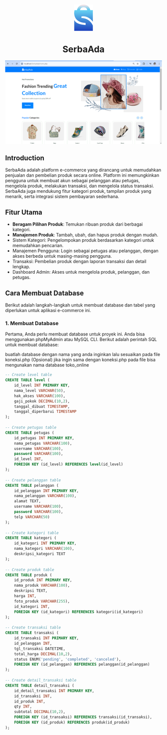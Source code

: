 <div align="center">
  <img src="https://github.com/ainurrafi2123/serbaada/blob/main/assets/img/serba.png" alt="Logo Toko" width="60px">
</div>

<div align="center">
  <h1>SerbaAda</h1>
</div>

![Preview Situs Web](https://github.com/ainurrafi2123/serbaada/blob/main/assets/img/previeweb.png) <!-- Ganti dengan path gambar preview yang sesuai -->


## Introduction

SerbaAda adalah platform e-commerce yang dirancang untuk memudahkan penjualan dan pembelian produk secara online. Platform ini memungkinkan pengguna untuk membuat akun sebagai pelanggan atau petugas, mengelola produk, melakukan transaksi, dan mengelola status transaksi. SerbaAda juga mendukung fitur kategori produk, tampilan produk yang menarik, serta integrasi sistem pembayaran sederhana.


## Fitur Utama

- **Beragam Pilihan Produk**: Temukan ribuan produk dari berbagai kategori.
- **Manajemen Produk**: Tambah, ubah, dan hapus produk dengan mudah.
- Sistem Kategori: Pengelompokan produk berdasarkan kategori untuk memudahkan pencarian.
- Manajemen Pengguna: Login sebagai petugas atau pelanggan, dengan akses berbeda untuk masing-masing pengguna.
- Transaksi: Pembelian produk dengan laporan transaksi dan detail lengkap.
- Dashboard Admin: Akses untuk mengelola produk, pelanggan, dan petugas.

## Cara Membuat Database

Berikut adalah langkah-langkah untuk membuat database dan tabel yang diperlukan untuk aplikasi e-commerce ini.

### 1. Membuat Database

Pertama, Anda perlu membuat database untuk proyek ini. Anda bisa menggunakan phpMyAdmin atau MySQL CLI. Berikut adalah perintah SQL untuk membuat database:

buatlah database dengan nama yang anda inginkan lalu sesuaikan pada file koneksi.php 
(Opsional) jika ingin sama dengan koneksi.php pada file bisa mengunakan nama database toko_online
```sql
-- Create level table
CREATE TABLE level (
    id_level INT PRIMARY KEY,
    nama_level VARCHAR(50),
    hak_akses VARCHAR(100),
    gaji_pokok DECIMAL(10,2),
    tanggal_dibuat TIMESTAMP,
    tanggal_diperbarui TIMESTAMP
);

-- Create petugas table
CREATE TABLE petugas (
    id_petugas INT PRIMARY KEY,
    nama_petugas VARCHAR(100),
    username VARCHAR(100),
    password VARCHAR(100),
    id_level INT,
    FOREIGN KEY (id_level) REFERENCES level(id_level)
);

-- Create pelanggan table
CREATE TABLE pelanggan (
    id_pelanggan INT PRIMARY KEY,
    nama_pelanggan VARCHAR(100),
    alamat TEXT,
    username VARCHAR(100),
    password VARCHAR(100),
    telp VARCHAR(50)
);

-- Create kategori table
CREATE TABLE kategori (
    id_kategori INT PRIMARY KEY,
    nama_kategori VARCHAR(100),
    deskripsi_kategori TEXT
);

-- Create produk table
CREATE TABLE produk (
    id_produk INT PRIMARY KEY,
    nama_produk VARCHAR(100),
    deskripsi TEXT,
    harga INT,
    foto_produk VARCHAR(255),
    id_kategori INT,
    FOREIGN KEY (id_kategori) REFERENCES kategori(id_kategori)
);

-- Create transaksi table
CREATE TABLE transaksi (
    id_transaksi INT PRIMARY KEY,
    id_pelanggan INT,
    tgl_transaksi DATETIME,
    total_harga DECIMAL(10,2),
    status ENUM('pending', 'completed', 'canceled'),
    FOREIGN KEY (id_pelanggan) REFERENCES pelanggan(id_pelanggan)
);

-- Create detail_transaksi table
CREATE TABLE detail_transaksi (
    id_detail_transaksi INT PRIMARY KEY,
    id_transaksi INT,
    id_produk INT,
    qty INT,
    subtotal DECIMAL(10,2),
    FOREIGN KEY (id_transaksi) REFERENCES transaksi(id_transaksi),
    FOREIGN KEY (id_produk) REFERENCES produk(id_produk)
);
